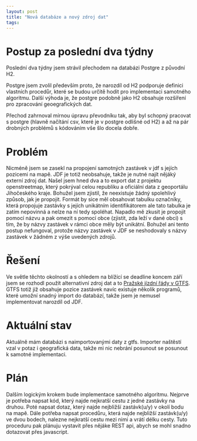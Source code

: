 ```yaml
---
layout: post
title: "Nová databáze a nový zdroj dat"
tags:
---
```

# Postup za poslední dva týdny
Poslední dva týdny jsem strávil přechodem na databázi Postgre z původní H2.

Postgre jsem zvolil především proto, že narozdíl od H2 podporuje definici vlastních procedůr, které se budou určitě hodit pro implementaci samotného algoritmu. Další výhoda je, že postgre podobně jako H2 obsahuje rozšíření pro zpracování geoegrafických dat.
 
Přechod zahrnoval mírnou úpravu převodníku tak, aby byl schopný pracovat s postgre (hlavně načítání csv, které je v postgre odlišné od H2) a až na pár drobných problémů s kódováním vše šlo docela dobře.

# Problém
Nicméně jsem se zasekl na propojení samotných zastávek v jdf s jejích pozicemi na mapě. JDF je totiž neobsahuje, takže je nutné najít nějáký externí zdroj dat. Našel jsem hned dva a to export dat z projektu openstreetmap, který pokrýval celou republiku a oficiální data z geoportálu Jihočeského kraje. Bohužel jsem zjistil, že neexistuje žádný spolehlivý způsob, jak je propojit. Formát by sice měl obsahovat tabulku označníky, která propojuje zastávky s jejích unikátním identifikátorem ale tato tabulka je zatím nepovinná a nelze na ní tedy spoléhat. Napadlo mě zkusit je propojit pomocí názvu a pak omezit s pomocí obce (zjistit, zda leží v dané obci) s tím, že by názvy zastávek v rámci obce měly být unikátní. Bohužel ani tento postup nefungoval, protože názvy zastávek v JDF se neshodovaly s názvy zastávek v žádném z výše uvedených zdrojů.

# Řešení
Ve světle těchto okolností a s ohledem na blížící se deadline koncem září jsem se rozhodl použít alternativní zdroj dat a to [Pražské jízdní řády v GTFS](http://transitfeeds.com/p/praha/801/20170814). GTFS totiž jíž obsahuje pozice zastávek navíc existuje několik programů, které umožní snadný import do databází, takže jsem je nemusel implementovat narozdíl od JDF.

# Aktuální stav
Aktuálně mám databázi s naimportovanými daty z gtfs. Importer naštěstí vzal v potaz i geografická data, takže mi nic nebrání posunout se posunout k samotné implementaci.

# Plán
Dalším logickým krokem bude implementace samotného algoritmu. Nejprve je potřeba napsat kód, který najde nejkratší cestu z jedné zastávky na druhou. Poté napsat dotaz, který najde nejbližší zastávk(u/y) v okolí bodu na mapě. Dále potřeba napsat procedůru, která najde nejbližší zastávk(u/y) ve dvou bodech, nalezne nejkratší cestu mezi nimi a vrátí délku cesty. Tuto proceduru pak plánuju vystavit přes nějáke REST api, abych se mohl snadno dotazovat přes javascript.

